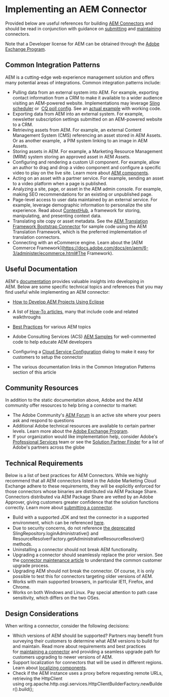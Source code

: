 Implementing an AEM Connector
=============================

<script src="test.js" >
</script>

Provided below are useful references for building [AEM Connectors](www.adobe.io/apis/experiencecloud/aem/aemconnectors.html) and should be read in conjunction with guidance on [submitting](submit.md) and [maintaining](maintain.md) connectors.

Note that a Developer license for AEM can be obtained through the [Adobe Exchange Program](https://marketing.adobe.com/resources/content/resources/exchange-partner-program.html).

Common Integration Patterns
---------------------------

AEM is a cutting-edge web experience management solution and offers many potential areas of integrations. Common integration patterns include:

*   Pulling data from an external system into AEM. For example, exporting contact information from a CRM to make it available to a wider audience visiting an AEM-powered website. Implementations may leverage [Sling scheduler](https://helpx.adobe.com/experience-manager/using/aem-first-components1.html) or  [CQ poll config](http://blogs.adobe.com/experiencedelivers/experience-management/example-of-cq-poll-config/). See an [actual example](https://github.com/knennigtri/Import-Evernote-into-AEM) with working code.
*   Exporting data from AEM into an external system. For example, newsletter subscription settings submitted on an AEM-powered website to a CRM.
*   Retrieving assets from AEM. For example, an external Content Management System (CMS) referencing an asset stored in AEM Assets. Or as another example,  a PIM system linking to an image in AEM Assets.
*   Storing assets in AEM. For example, a Marketing Resource Management (MRM) system storing an approved asset in AEM Assets.
*   Configuring and rendering a custom UI component. For example, allow an author to drag and drop a video component and configure a specific video to play on the live site. Learn more about [AEM components](https://docs.adobe.com/docs/en/aem/6-3/develop/components/components-basics.html).
*   Acting on an asset with a partner service. For example, sending an asset to a video platform when a page is published.
*   Analyzing a site, page, or asset in the AEM admin console. For example, making SEO recommendations for an existing or unpublished page.
*   Page-level access to user data maintained by an external service. For example, leverage demographic information to personalize the site experience. Read about [ContextHub](https://docs.adobe.com/docs/en/aem/6-3/develop/personalization/contexthub.html), a framework for storing, manipulating, and presenting context data. 
*   Translating site copy or asset metadata. See the [AEM Translation Framework Bootstrap Connector](https://github.com/Adobe-Marketing-Cloud/aem-translation-framework-bootstrap-connector) for sample code using the AEM Translation Framework, which is the preferred implementation of translation connectors.
*   Connecting with an eCommerce engine. Learn about the [AEM Commerce Framework](https://docs.adobe.com/docs/en/aem/6-3/administer/ecommerce.html#The Framework).

Useful Documentation
--------------------

AEM's [documentation](https://docs.adobe.com/content/docs/en/aem/6-3.html) provides valuable insights into developing in AEM. Below are some specific technical topics and references that you may find useful while implementing an AEM connector:

*   [How to Develop AEM Projects Using Eclipse](https://docs.adobe.com/docs/en/aem/6-3/develop/dev-tools/howto-projects-eclipse.html)
*   A list of [How-To articles](https://helpx.adobe.com/experience-manager/topics/how-to.html), many that include code and related walkthroughs
*   [Best Practices](https://docs.adobe.com/docs/en/aem/6-3/develop/best-practices.html) for various AEM topics
*   Adobe Consulting Services (ACS) [AEM Samples](http://adobe-consulting-services.github.io/acs-aem-samples/) for well-commented code to help educate AEM developers
*   Configuring a [Cloud Service Configuration](https://docs.adobe.com/docs/en/aem/6-3/develop/extending/cloud-service-configurations.html) dialog to make it easy for customers to setup the connector

*   The various documentation links in the Common Integration Patterns section of this article

Community Resources 
--------------------

In addition to the static documentation above, Adobe and the AEM community offer resources to help bring a connector to market:

*   The Adobe Community's [AEM Forum](http://help-forums.adobe.com/content/adobeforums/en/experience-manager-forum/adobe-experience-manager.html) is an active site where your peers ask and respond to questions
*   Additional Adobe technical resources are available to certain partner levels. Learn more about the [Adobe Exchange Program](https://marketing.adobe.com/resources/content/resources/exchange-partner-program.html).
*   If your organization would like implementation help, consider Adobe's [Professional Services](http://www.adobe.com/marketing-cloud/service-support/professional-consulting-training.html) team or see the [Solution Partner Finder](https://solutionpartners.adobe.com/home/partnerFinder.html) for a list of Adobe's partners across the globe

Technical Requirements
----------------------

Below is a list of best practices for AEM Connectors. While we highly recommend that all AEM connectors listed in the Adobe Marketing Cloud Exchange adhere to these requirements, they will be explicitly enforced for those connectors whose binaries are distributed via AEM Package Share. Connectors distributed via AEM Package Share are vetted by an Adobe Approver, giving customers greater confidence that the solution functions correctly. Learn more about [submitting a connector](submit.md).

*   Build with a supported JDK and test the connector in a supported environment, which can be referenced [here](https://docs.adobe.com/docs/en/aem/6-3/deploy/technical-requirements.html).
*   Due to security concerns, do not reference [the deprecated](http://sling.apache.org/documentation/the-sling-engine/service-authentication.html#deprecation-of-administrative-authentication) SlingRepository.loginAdministrative() and ResourceResolverFactory.getAdministrativeResourceResolver() methods.
*   Uninstalling a connector should not break AEM functionality.
*   Upgrading a connector should seamlessly replace the prior version. See the [connector maintenance article](maintain.md) to understand the common customer upgrade process. 
*   Upgrading AEM should not break the connector. Of course, it is only possible to test this for connectors targeting older versions of AEM.   
*   Works with main supported browsers, in particular IE11, Firefox, and Chrome.
*   Works on both Windows and Linux. Pay special attention to path case sensitivity, which differs on the two OSes.

Design Considerations
---------------------

When writing a connector, consider the following decisions:

*   Which versions of AEM should be supported? Partners may benefit from surveying their customers to determine what AEM versions to build for and maintain. Read more about requirements and best practices for [maintaining a connector](maintain.md) and providing a seamless upgrade path for customers upgrading to newer versions of AEM.
*   Support localization for connectors that will be used in different regions. Learn about [localizing components](https://docs.adobe.com/docs/en/aem/6-3/develop/components/i18n.html).
*   Check if the AEM instance uses a proxy before requesting remote URLs, retrieving the HttpClient using org.apache.http.osgi.services.HttpClientBuilderFactory.newBuilder().build();
